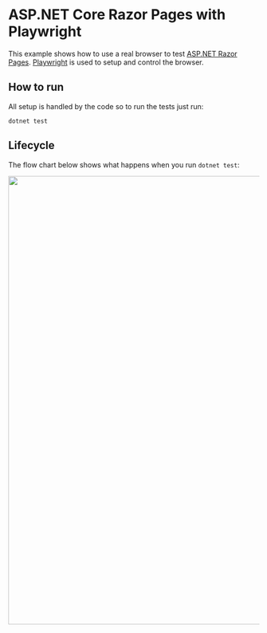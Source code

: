 # ASP.NET Core Razor Pages with Playwright
This example shows how to use a real browser to test [ASP.NET Razor Pages](https://learn.microsoft.com/en-us/aspnet/core/tutorials/razor-pages/?view=aspnetcore-7.0). [Playwright](https://playwright.dev/dotnet/) is used to setup and control the browser.

## How to run
All setup is handled by the code so to run the tests just run:
```
dotnet test
```

## Lifecycle
The flow chart below shows what happens when you run `dotnet test`:

<img src="/Media/PlaywrightTestsFlowChart.drawio.svg" height="900" />
